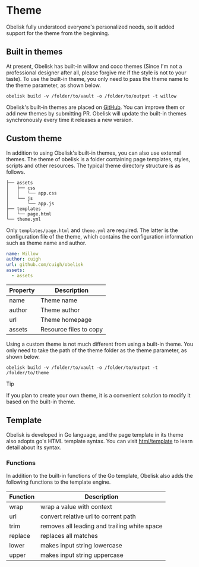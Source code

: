 # Theme

Obelisk fully understood everyone's personalized needs, so it added support for the theme from the beginning.

## Built in themes

At present, Obelisk has built-in willow and coco themes (Since I'm not a professional designer after all, please forgive me if the style is not to your taste). To use the built-in theme, you only need to pass the theme name to the theme parameter, as shown below.

```shell
obelisk build -v /folder/to/vault -o /folder/to/output -t willow
```

Obelisk's built-in themes are placed on [GitHub](http://github.com/cuigh/obelisk). You can improve them or add new themes by submitting PR. Obelisk will update the built-in themes synchronously every time it releases a new version.

## Custom theme

In addition to using Obelisk's built-in themes, you can also use external themes. The theme of obelisk is a folder containing page templates, styles, scripts and other resources. The typical theme directory structure is as follows.

```
├── assets
│   ├── css
│   │   └── app.css
│   └── js
│       └── app.js
├── templates
│   └── page.html
└── theme.yml
```

Only `templates/page.html` and `theme.yml` are required. The latter is the configuration file of the theme, which contains the configuration information such as theme name and author.

```yaml
name: Willow
author: cuigh
url: github.com/cuigh/obelisk
assets:
  - assets
```

| Property | Description            |
| -------- | ---------------------- |
| name     | Theme name             |
| author   | Theme author           |
| url      | Theme homepage         |
| assets   | Resource files to copy | 

Using a custom theme is not much different from using a built-in theme. You only need to take the path of the theme folder as the theme parameter, as shown below.

```shell
obelisk build -v /folder/to/vault -o /folder/to/output -t /folder/to/theme
```

> [!TIP]
> If you plan to create your own theme, it is a convenient solution to modify it based on the built-in theme.

## Template

Obelisk is developed in Go language, and the page template in its theme also adopts go's HTML template syntax. You can visit [html/template](https://pkg.go.dev/html/template) to learn detail about its syntax.

### Functions

In addition to the built-in functions of the Go template, Obelisk also adds the following functions to the template engine.

| Function | Description                                  |
| -------- | -------------------------------------------- |
| wrap     | wrap a value with context                    |
| url      | convert relative url to corrent path         |
| trim     | removes all leading and trailing white space |
| replace  | replaces all matches                         | 
| lower    | makes input string lowercase                 |
| upper    | makes input string uppercase                 |
